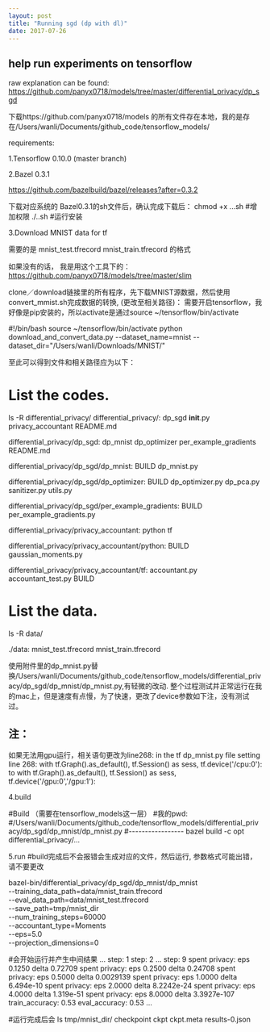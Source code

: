 ```yaml
---
layout: post
title: "Running sgd (dp with dl)"
date: 2017-07-26
---
```


help run experiments on tensorflow
----------------
raw explanation can be found: https://github.com/panyx0718/models/tree/master/differential_privacy/dp_sgd


下载https://github.com/panyx0718/models 的所有文件存在本地，我的是存在/Users/wanli/Documents/github_code/tensorflow_models/

requirements:

1.Tensorflow 0.10.0 (master branch)


2.Bazel 0.3.1

https://github.com/bazelbuild/bazel/releases?after=0.3.2

下载对应系统的 Bazel0.3.1的sh文件后，确认完成下载后：
chmod +x ...sh #增加权限
./..sh    #运行安装

3.Download MNIST data for tf

需要的是 mnist_test.tfrecord  mnist_train.tfrecord 的格式

如果没有的话， 我是用这个工具下的：
https://github.com/panyx0718/models/tree/master/slim

clone／download链接里的所有程序，先下载MNIST源数据，然后使用 convert_mmist.sh完成数据的转换, (更改至相关路径)：
需要开启tensorflow，我好像是pip安装的，所以activate是通过source ~/tensorflow/bin/activate

#!/bin/bash
source ~/tensorflow/bin/activate
python download_and_convert_data.py --dataset_name=mnist --dataset_dir="/Users/wanli/Downloads/MNIST/"

至此可以得到文件和相关路径应为以下：
# List the codes.
ls -R differential_privacy/
differential_privacy/:
dp_sgd  __init__.py  privacy_accountant  README.md

differential_privacy/dp_sgd:
dp_mnist  dp_optimizer  per_example_gradients  README.md

differential_privacy/dp_sgd/dp_mnist:
BUILD  dp_mnist.py

differential_privacy/dp_sgd/dp_optimizer:
BUILD  dp_optimizer.py  dp_pca.py  sanitizer.py  utils.py

differential_privacy/dp_sgd/per_example_gradients:
BUILD  per_example_gradients.py

differential_privacy/privacy_accountant:
python  tf

differential_privacy/privacy_accountant/python:
BUILD  gaussian_moments.py

differential_privacy/privacy_accountant/tf:
accountant.py  accountant_test.py  BUILD

# List the data.
ls -R data/

./data:
mnist_test.tfrecord  mnist_train.tfrecord

使用附件里的dp_mnist.py替换/Users/wanli/Documents/github_code/tensorflow_models/differential_privacy/dp_sgd/dp_mnist/dp_mnist.py,有轻微的改动.
整个过程测试并正常运行在我的mac上，但是速度有点慢，为了快速，更改了device参数如下注，没有测试过。

注：
----------------------------
如果无法用gpu运行，相关语句更改为line268:
in the tf dp_mnist.py file setting line 268:
with tf.Graph().as_default(), tf.Session() as sess, tf.device('/cpu:0'):
to
with tf.Graph().as_default(), tf.Session() as sess, tf.device('/gpu:0','/gpu:1'):


4.build

#Build （需要在tensorflow_models这一层）
#我的pwd:
#/Users/wanli/Documents/github_code/tensorflow_models/differential_privacy/dp_sgd/dp_mnist/dp_mnist.py
#-----------------
bazel build -c opt differential_privacy/...


5.run
#build完成后不会报错会生成对应的文件，然后运行, 参数格式可能出错，请不要更改

bazel-bin/differential_privacy/dp_sgd/dp_mnist/dp_mnist \
--training_data_path=data/mnist_train.tfrecord \
--eval_data_path=data/mnist_test.tfrecord \
--save_path=tmp/mnist_dir \
--num_training_steps=60000 \
--accountant_type=Moments \
--eps=5.0 \
--projection_dimensions=0

#会开始运行并产生中间结果
...
step: 1
step: 2
...
step: 9
spent privacy: eps 0.1250 delta 0.72709
spent privacy: eps 0.2500 delta 0.24708
spent privacy: eps 0.5000 delta 0.0029139
spent privacy: eps 1.0000 delta 6.494e-10
spent privacy: eps 2.0000 delta 8.2242e-24
spent privacy: eps 4.0000 delta 1.319e-51
spent privacy: eps 8.0000 delta 3.3927e-107
train_accuracy: 0.53
eval_accuracy: 0.53
...


#运行完成后会
ls tmp/mnist_dir/
checkpoint  ckpt  ckpt.meta  results-0.json

